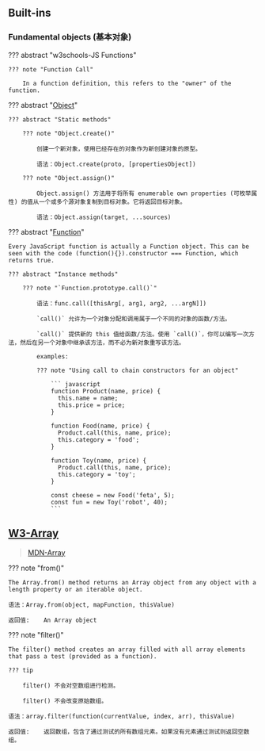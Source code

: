 
## Built-ins

### Fundamental objects (基本对象)

??? abstract "w3schools-JS Functions"

    ??? note "Function Call"

        In a function definition, this refers to the "owner" of the function.


??? abstract "[Object](https://developer.mozilla.org/en-US/docs/Web/JavaScript/Reference/Global_Objects/Object)"

    ??? abstract "Static methods"

        ??? note "Object.create()"

            创建一个新对象，使用已经存在的对象作为新创建对象的原型。

            语法：Object.create(proto, [propertiesObject])

        ??? note "Object.assign()"

            Object.assign() 方法用于将所有 enumerable own properties (可枚举属性) 的值从一个或多个源对象复制到目标对象。它将返回目标对象。

            语法：Object.assign(target, ...sources)





??? abstract "[Function](https://developer.mozilla.org/en-US/docs/Web/JavaScript/Reference/Global_Objects/Function)"

    Every JavaScript function is actually a Function object. This can be seen with the code (function(){}).constructor === Function, which returns true.

    ??? abstract "Instance methods"

        ??? note "`Function.prototype.call()`"

            语法：func.call([thisArg[, arg1, arg2, ...argN]])

            `call()` 允许为一个对象分配和调用属于一个不同的对象的函数/方法。

            `call()` 提供新的 this 值给函数/方法。使用 `call()`，你可以编写一次方法，然后在另一个对象中继承该方法，而不必为新对象重写该方法。

            examples:

            ??? note "Using call to chain constructors for an object"

                ``` javascript
                function Product(name, price) {
                  this.name = name;
                  this.price = price;
                }

                function Food(name, price) {
                  Product.call(this, name, price);
                  this.category = 'food';
                }

                function Toy(name, price) {
                  Product.call(this, name, price);
                  this.category = 'toy';
                }

                const cheese = new Food('feta', 5);
                const fun = new Toy('robot', 40);
                ```
            

## [W3-Array](https://www.w3schools.com/JSREF/jsref_obj_array.asp)            

> [MDN-Array](https://developer.mozilla.org/en-US/docs/Web/JavaScript/Reference/Global_Objects/Array)

??? note "from()"

    The Array.from() method returns an Array object from any object with a length property or an iterable object.

    语法：Array.from(object, mapFunction, thisValue)

    返回值:	An Array object

??? note "filter()"

    The filter() method creates an array filled with all array elements that pass a test (provided as a function).

    ??? tip

        filter() 不会对空数组进行检测。

        filter() 不会改变原始数组。

    语法：array.filter(function(currentValue, index, arr), thisValue)

    返回值:	返回数组，包含了通过测试的所有数组元素。如果没有元素通过测试则返回空数组。





